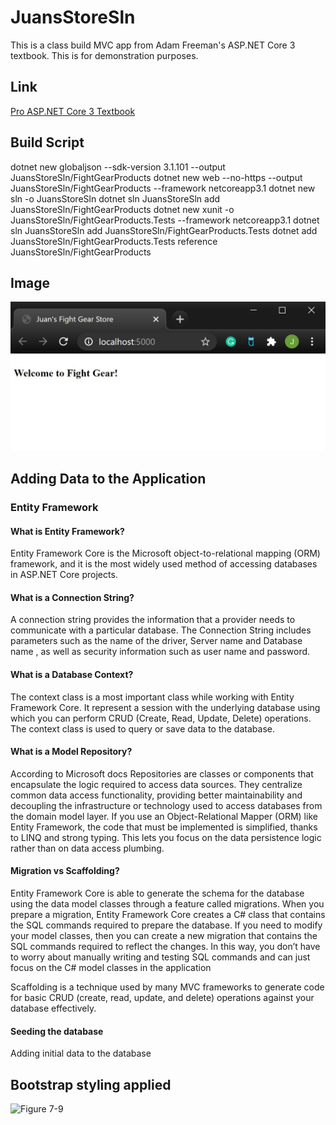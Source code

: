 # JuansStoreSln
This is a class build MVC app from Adam Freeman's ASP.NET Core 3 textbook. This is for demonstration purposes. 
## Link
[Pro ASP.NET Core 3 Textbook](https://www.apress.com/gp/book/9781484254394)


## Build Script 
dotnet new globaljson --sdk-version 3.1.101 --output JuansStoreSln/FightGearProducts
dotnet new web --no-https --output JuansStoreSln/FightGearProducts --framework netcoreapp3.1
dotnet new sln -o JuansStoreSln
dotnet sln JuansStoreSln add JuansStoreSln/FightGearProducts 
dotnet new xunit -o JuansStoreSln/FightGearProducts.Tests --framework netcoreapp3.1
dotnet sln JuansStoreSln add JuansStoreSln/FightGearProducts.Tests 
dotnet add JuansStoreSln/FightGearProducts.Tests reference JuansStoreSln/FightGearProducts 

## Image 

![Step 1](https://github.com/One-create5/JuansStoreSln/blob/master/images/Step1_p128.JPG)

## Adding Data to the Application
### Entity Framework
#### What is Entity Framework?
Entity Framework Core is the Microsoft object-to-relational mapping (ORM) framework, and it is the most widely used method of accessing databases in ASP.NET Core projects.
#### What is a Connection String?
A connection string provides the information that a provider needs to communicate with a particular database. The Connection String includes parameters such as the name of the driver, Server name and Database name , as well as security information such as user name and password.
#### What is a Database Context?
The context class is a most important class while working with Entity Framework Core. It represent a session with the underlying database using which you can perform CRUD (Create, Read, Update, Delete) operations. The context class is used to query or save data to the database.
#### What is a Model Repository?
According to Microsoft docs Repositories are classes or components that encapsulate the logic required to access data sources. They centralize common data access functionality, providing better maintainability and decoupling the infrastructure or technology used to access databases from the domain model layer. If you use an Object-Relational Mapper (ORM) like Entity Framework, the code that must be implemented is simplified, thanks to LINQ and strong typing. This lets you focus on the data persistence logic rather than on data access plumbing.
#### Migration vs Scaffolding?
Entity Framework Core is able to generate the schema for the database using the data model classes through a feature called migrations. When you prepare a migration, Entity Framework Core creates a C# class that contains the SQL commands required to prepare the database. If you need to modify your model classes, then you can create a new migration that contains the SQL commands required to reflect the changes. In this way, you don’t have to worry about manually writing and testing SQL commands and can just focus on the C# model classes in the application

Scaffolding is a technique used by many MVC frameworks to generate code for basic CRUD (create, read, update, and delete) operations against your database effectively.
#### Seeding the database
Adding initial data to the database

## Bootstrap styling applied

![Figure 7-9](https://github.com/One-create5/JuansFightShopSln/blob/master/images/Figure%207-9.JPG)
